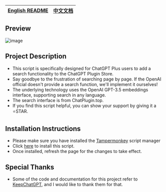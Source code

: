 | [English README](https://github.com/banbri/ChatGPT-Plugins-Searchable/blob/main/readme.md) | [中文文档](https://github.com/banbri/ChatGPT-Plugins-Searchable/blob/main/README_ZH-CN.md) |
| --- | --- |

## Preview

![image](https://github.com/banbri/ChatGPT-Plugins-Searchable/assets/44187480/63570a76-a508-47ca-b3b4-6cb9c635a400)

## Project Description

- This script is specifically designed for ChatGPT Plus users to add a search functionality to the ChatGPT Plugin Store.
- Say goodbye to the frustration of searching page by page. If the OpenAI official doesn't provide a search function, we'll implement it ourselves!
- The underlying technology uses the OpenAI GPT-3.5 embeddings interface, supporting search in any language.
- The search interface is from ChatPlugin.top.
- If you find this script helpful, you can show your support by giving it a ⭐️STAR.

## Installation Instructions

- Please make sure you have installed the [Tampermonkey](https://chrome.google.com/webstore/detail/tampermonkey/dhdgffkkebhmkfjojejmpbldmpobfkfo) script manager
- Click [here](https://greasyfork.org/scripts/466901) to install this script.
- Once installed, refresh the page for the changes to take effect.

## Special Thanks

- Some of the code and documentation for this project refer to [KeepChatGPT](https://github.com/xcanwin/KeepChatGPT/), and I would like to thank them for that.
